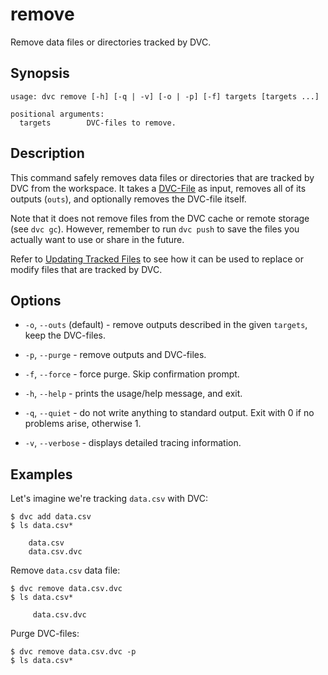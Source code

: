 # remove

Remove data files or directories tracked by DVC.

## Synopsis

```usage
usage: dvc remove [-h] [-q | -v] [-o | -p] [-f] targets [targets ...]

positional arguments:
  targets        DVC-files to remove.
```

## Description

This command safely removes data files or directories that are tracked by DVC
from the <abbr>workspace</abbr>. It takes a
[DVC-File](/doc/user-guide/dvc-file-format) as input, removes all of its outputs
(`outs`), and optionally removes the DVC-file itself.

Note that it does not remove files from the DVC cache or remote storage (see
`dvc gc`). However, remember to run `dvc push` to save the files you actually
want to use or share in the future.

Refer to [Updating Tracked Files](/doc/user-guide/updating-tracked-files) to see
how it can be used to replace or modify files that are tracked by DVC.

## Options

- `-o`, `--outs` (default) - remove outputs described in the given `targets`,
  keep the DVC-files.

- `-p`, `--purge` - remove outputs and DVC-files.

- `-f`, `--force` - force purge. Skip confirmation prompt.

- `-h`, `--help` - prints the usage/help message, and exit.

- `-q`, `--quiet` - do not write anything to standard output. Exit with 0 if no
  problems arise, otherwise 1.

- `-v`, `--verbose` - displays detailed tracing information.

## Examples

Let's imagine we're tracking `data.csv` with DVC:

```dvc
$ dvc add data.csv
$ ls data.csv*

    data.csv
    data.csv.dvc
```

Remove `data.csv` data file:

```dvc
$ dvc remove data.csv.dvc
$ ls data.csv*

     data.csv.dvc
```

Purge DVC-files:

```dvc
$ dvc remove data.csv.dvc -p
$ ls data.csv*
```
